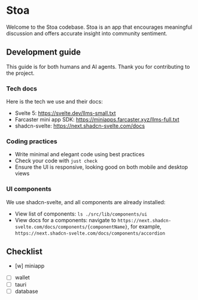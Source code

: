 # Stoa
Welcome to the Stoa codebase. Stoa is an app that encourages meaningful discussion and offers accurate insight into community sentiment.

## Development guide
This guide is for both humans and AI agents. Thank you for contributing to the project.

### Tech docs
Here is the tech we use and their docs:
- Svelte 5: https://svelte.dev/llms-small.txt
- Farcaster mini app SDK: https://miniapps.farcaster.xyz/llms-full.txt
- shadcn-svelte: https://next.shadcn-svelte.com/docs

### Coding practices
- Write minimal and elegant code using best practices
- Check your code with `just check`
- Ensure the UI is responsive, looking good on both mobile and desktop views

### UI components
We use shadcn-svelte, and all components are already installed:
- View list of components: `ls ./src/lib/components/ui`
- View docs for a components: navigate to `https://next.shadcn-svelte.com/docs/components/{componentName}`, for example, `https://next.shadcn-svelte.com/docs/components/accordion`

## Checklist
- [w] miniapp
- [ ] wallet
- [ ] tauri
- [ ] database
